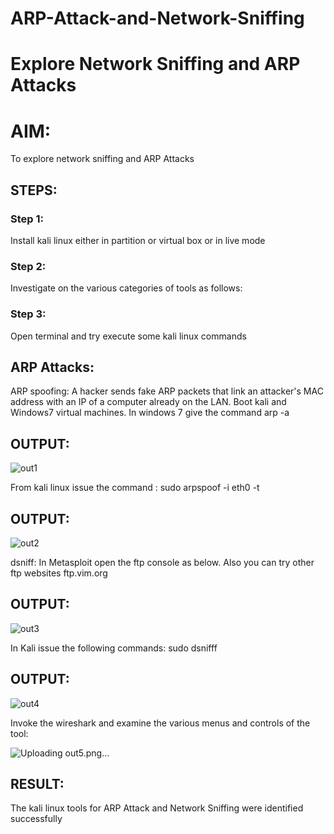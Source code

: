 # ARP-Attack-and-Network-Sniffing
# Explore Network Sniffing and ARP Attacks

# AIM:

To explore network sniffing and ARP Attacks

## STEPS:

### Step 1:

Install kali linux either in partition or virtual box or in live mode

### Step 2:

Investigate on the various categories of tools as follows:


### Step 3:
Open terminal and try execute some kali linux commands

## ARP Attacks:  
ARP spoofing: A hacker sends fake ARP packets that link an attacker's MAC address with an IP of a computer already on the LAN. 
Boot kali and Windows7 virtual machines.
In windows 7 give the command arp -a
## OUTPUT:
![out1](https://github.com/kiruthika512/ARP-Attack-and-Network-Sniffing/assets/135616605/4139837d-9922-4410-b793-49dbb0577789)



From kali linux issue the command :
sudo arpspoof -i eth0 -t <target system> <gateway>
## OUTPUT:
![out2](https://github.com/kiruthika512/ARP-Attack-and-Network-Sniffing/assets/135616605/046192ba-5db1-40dc-b979-35570036836a)


 dsniff:
In Metasploit open the ftp console as below. Also you can try other ftp websites ftp.vim.org
## OUTPUT:
![out3](https://github.com/kiruthika512/ARP-Attack-and-Network-Sniffing/assets/135616605/9ed2de05-28ad-41b4-82d8-9f9f1bfc40cf)





In Kali issue the following commands:
sudo dsnifff
## OUTPUT:
![out4](https://github.com/kiruthika512/ARP-Attack-and-Network-Sniffing/assets/135616605/fa9bc949-c7e2-428d-b7a9-7d9cd94d3679)




Invoke the wireshark and examine the various menus  and controls of the tool:


![Uploading out5.png…]()

## RESULT:
The kali linux tools for ARP Attack and Network Sniffing were identified successfully
